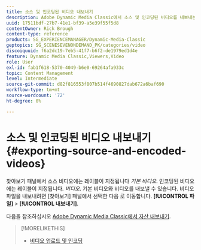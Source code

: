 ```yaml
---
title: 소스 및 인코딩된 비디오 내보내기
description: Adobe Dynamic Media Classic에서 소스 및 인코딩된 비디오를 내보내는 방법을 알아봅니다.
uuid: 17511bdf-27b7-41e1-bf39-a5e39f55f5d8
contentOwner: Rick Brough
content-type: reference
products: SG_EXPERIENCEMANAGER/Dynamic-Media-Classic
geptopics: SG_SCENESEVENONDEMAND_PK/categories/video
discoiquuid: f6a2dc19-7eb5-41f7-b6f2-de1979ed1d4e
feature: Dynamic Media Classic,Viewers,Video
role: User
exl-id: fab1f618-5370-4049-b6e0-69264afa933c
topic: Content Management
level: Intermediate
source-git-commit: d82f816553f807b514f4690827dab672a6baf690
workflow-type: tm+mt
source-wordcount: '72'
ht-degree: 0%

---
```


# 소스 및 인코딩된 비디오 내보내기{#exporting-source-and-encoded-videos}

찾아보기 패널에서 소스 비디오에는 레이블이 지정됩니다 *기본 비디오*. 인코딩된 비디오에는 레이블이 지정됩니다. *비디오*. 기본 비디오와 비디오를 내보낼 수 있습니다. 비디오 파일을 내보내려면 [찾아보기] 패널에서 선택한 다음 로 이동합니다. **[!UICONTROL 파일]** > **[!UICONTROL 내보내기]**.

다음을 참조하십시오 [Adobe Dynamic Media Classic에서 자산 내보내기](exporting-assets-from-dmc.md#exporting-assets-from-dmc).

>[!MORELIKETHIS]
>
>* [비디오 업로드 및 인코딩](uploading-encoding-videos.md#uploading_and_encoding_videos)
